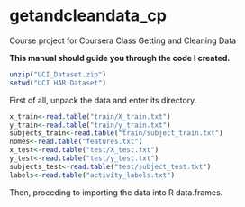 # getandcleandata_cp
Course project for Coursera Class Getting and Cleaning Data

**This manual should guide you through the code I created.**
```R
unzip("UCI_Dataset.zip")
setwd("UCI HAR Dataset")
```
First of all, unpack the data and enter its directory.
```R
x_train<-read.table("train/X_train.txt")
y_train<-read.table("train/y_train.txt")
subjects_train<-read.table("train/subject_train.txt")
nomes<-read.table("features.txt")
x_test<-read.table("test/X_test.txt")
y_test<-read.table("test/y_test.txt")
subjects_test<-read.table("test/subject_test.txt")
labels<-read.table("activity_labels.txt")
```
Then, proceding to importing the data into R data.frames.